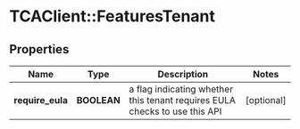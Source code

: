 # TCAClient::FeaturesTenant

## Properties
Name | Type | Description | Notes
------------ | ------------- | ------------- | -------------
**require_eula** | **BOOLEAN** | a flag indicating whether this tenant requires EULA checks to use this API | [optional] 


